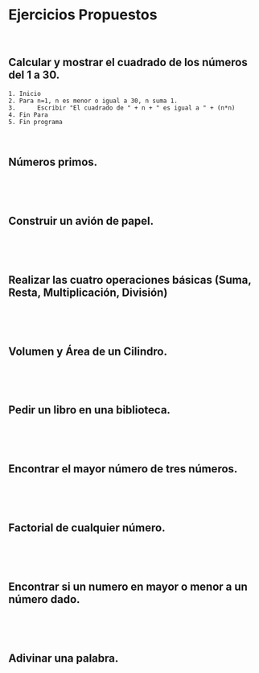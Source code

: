 # Ejercicios Propuestos

<br>

## Calcular y mostrar el cuadrado de los números del 1 a 30.

```
1. Inicio
2. Para n=1, n es menor o igual a 30, n suma 1.
3.      Escribir "El cuadrado de " + n + " es igual a " + (n*n)
4. Fin Para
5. Fin programa
```

<br>

## Números primos.

```


```

<br>

## Construir un avión de papel.

```


```

<br>

## Realizar las cuatro operaciones básicas (Suma, Resta, Multiplicación, División)

```


```

<br>

## Volumen y Área de un Cilindro.

```


```

<br>

## Pedir un libro en una biblioteca.

```


```

<br>

## Encontrar el mayor número de tres números.

```


```

<br>

## Factorial de cualquier número.

```


```

<br>

## Encontrar si un numero en mayor o menor a un número dado.

```


```

<br>

## Adivinar una palabra.

```


```
